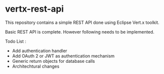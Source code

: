 # vertx-rest-api

This repository contains a simple REST API done using Eclipse Vert.x toolkit.

Basic REST API is complete. However following needs to be implemented.

Todo List :

* Add authentication handler
* Add OAuth 2 or JWT as authentication mechanism
* Generic return objects for database calls
* Architechtural changes
